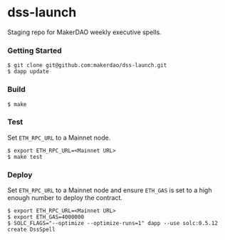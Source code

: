 # dss-launch

Staging repo for MakerDAO weekly executive spells.

### Getting Started

```
$ git clone git@github.com:makerdao/dss-launch.git
$ dapp update
```

### Build

```
$ make
```

### Test

Set `ETH_RPC_URL` to a Mainnet node.

```
$ export ETH_RPC_URL=<Mainnet URL>
$ make test
```

### Deploy

Set `ETH_RPC_URL` to a Mainnet node and ensure `ETH_GAS` is set to a high enough number to deploy the contract.

```
$ export ETH_RPC_URL=<Mainnet URL>
$ export ETH_GAS=4000000
$ SOLC_FLAGS="--optimize --optimize-runs=1" dapp --use solc:0.5.12 create DssSpell
```
